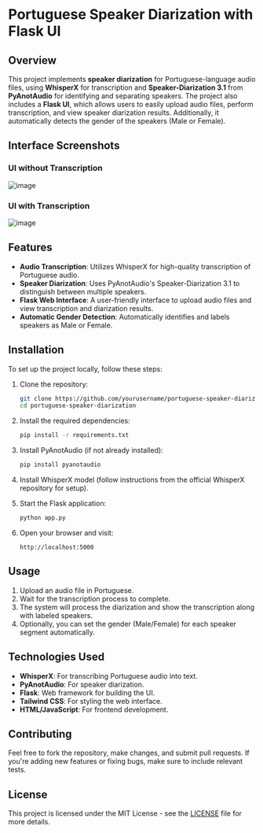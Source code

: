 # Portuguese Speaker Diarization with Flask UI

## Overview

This project implements **speaker diarization** for Portuguese-language audio files, using **WhisperX** for transcription and **Speaker-Diarization 3.1** from **PyAnotAudio** for identifying and separating speakers. The project also includes a **Flask UI**, which allows users to easily upload audio files, perform transcription, and view speaker diarization results. Additionally, it automatically detects the gender of the speakers (Male or Female).

## Interface Screenshots

### UI without Transcription
![image](https://github.com/user-attachments/assets/6718624b-bf2c-48c8-9883-94e7f4b52a32)

### UI with Transcription
![image](https://github.com/user-attachments/assets/56e38836-116d-4b0e-b7e8-23cad26ad463)

## Features

- **Audio Transcription**: Utilizes WhisperX for high-quality transcription of Portuguese audio.
- **Speaker Diarization**: Uses PyAnotAudio's Speaker-Diarization 3.1 to distinguish between multiple speakers.
- **Flask Web Interface**: A user-friendly interface to upload audio files and view transcription and diarization results.
- **Automatic Gender Detection**: Automatically identifies and labels speakers as Male or Female.

## Installation

To set up the project locally, follow these steps:

1. Clone the repository:
    ```bash
    git clone https://github.com/yourusername/portuguese-speaker-diarization.git
    cd portuguese-speaker-diarization
    ```

2. Install the required dependencies:
    ```bash
    pip install -r requirements.txt
    ```

3. Install PyAnotAudio (if not already installed):
    ```bash
    pip install pyanotaudio
    ```

4. Install WhisperX model (follow instructions from the official WhisperX repository for setup).

5. Start the Flask application:
    ```bash
    python app.py
    ```

6. Open your browser and visit:
    ```
    http://localhost:5000
    ```

## Usage

1. Upload an audio file in Portuguese.
2. Wait for the transcription process to complete.
3. The system will process the diarization and show the transcription along with labeled speakers.
4. Optionally, you can set the gender (Male/Female) for each speaker segment automatically.

## Technologies Used

- **WhisperX**: For transcribing Portuguese audio into text.
- **PyAnotAudio**: For speaker diarization.
- **Flask**: Web framework for building the UI.
- **Tailwind CSS**: For styling the web interface.
- **HTML/JavaScript**: For frontend development.

## Contributing

Feel free to fork the repository, make changes, and submit pull requests. If you're adding new features or fixing bugs, make sure to include relevant tests.

## License

This project is licensed under the MIT License - see the [LICENSE](LICENSE) file for more details.
